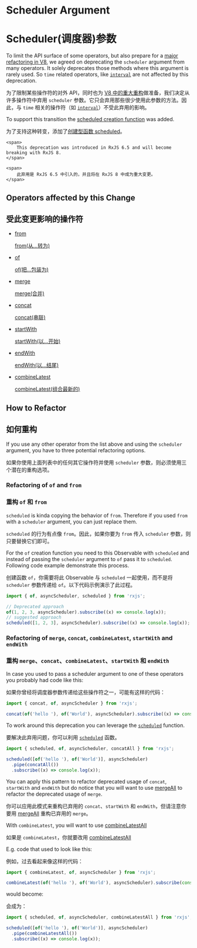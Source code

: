 # Scheduler Argument

# Scheduler(调度器)参数

To limit the API surface of some operators, but also prepare for a [major refactoring in V8](https://github.com/ReactiveX/rxjs/pull/4583), we agreed on deprecating the `scheduler` argument from many operators. It solely deprecates those methods where this argument is rarely used. So `time` related operators, like [`interval`](https://rxjs.dev/api/index/function/interval) are not affected by this deprecation.

为了限制某些操作符的对外 API，同时也为 [V8 中的重大重构](https://github.com/ReactiveX/rxjs/pull/4583)做准备，我们决定从许多操作符中弃用 `scheduler` 参数。它只会弃用那些很少使用此参数的方法。因此，与 `time` 相关的操作符（如 [`interval`](https://rxjs.dev/api/index/function/interval)）不受此弃用的影响。

To support this transition the [scheduled creation function](/api/index/function/scheduled) was added.

为了支持这种转变，添加了[创建型函数 scheduled](/api/index/function/scheduled)。

<div class="alert is-important">

    <span>
        This deprecation was introduced in RxJS 6.5 and will become breaking with RxJS 8.
    </span>

    <span>
        此弃用是 RxJS 6.5 中引入的，并且将在 RxJS 8 中成为重大变更。
    </span>

</div>

## Operators affected by this Change

## 受此变更影响的操作符

- [from](/api/index/function/from)

  [from(从...转为)](/api/index/function/from)

- [of](/api/index/function/of)

  [of(把...包装为)](/api/index/function/of)

- [merge](/api/index/function/merge)

  [merge(合并)](/api/index/function/merge)

- [concat](/api/index/function/concat)

  [concat(串联)](/api/index/function/concat)

- [startWith](/api/operators/startWith)

  [startWith(以...开始)](/api/operators/startWith)

- [endWith](/api/operators/endWith)

  [endWith(以...结尾)](/api/operators/endWith)

- [combineLatest](/api/index/function/combineLatest)

  [combineLatest(组合最新的)](/api/index/function/combineLatest)

## How to Refactor

## 如何重构

If you use any other operator from the list above and using the `scheduler` argument, you have to three potential refactoring options.

如果你使用上面列表中的任何其它操作符并使用 `scheduler` 参数，则必须使用三个潜在的重构选项。

### Refactoring of `of` and `from`

### 重构 `of` 和 `from`

`scheduled` is kinda copying the behavior of `from`. Therefore if you used `from` with a `scheduler` argument, you can just replace them.

`scheduled` 的行为有点像 `from`。因此，如果你要为 `from` 传入 `scheduler` 参数，则只要替换它们即可。

For the `of` creation function you need to this Observable with `scheduled` and instead of passing the `scheduler` argument to `of` pass it to `scheduled`. Following code example demonstrate this process.

创建函数 `of`，你需要将此 Observable 与 `scheduled` 一起使用，而不是将 `scheduler` 参数传递给 `of`。以下代码示例演示了此过程。

```ts
import { of, asyncScheduler, scheduled } from 'rxjs';

// Deprecated approach
of(1, 2, 3, asyncScheduler).subscribe((x) => console.log(x));
// suggested approach
scheduled([1, 2, 3], asyncScheduler).subscribe((x) => console.log(x));
```

### Refactoring of `merge`, `concat`, `combineLatest`, `startWith` and `endWith`

### 重构 `merge`、`concat`、`combineLatest`、`startWith` 和 `endWith`

In case you used to pass a scheduler argument to one of these operators you probably had code like this:

如果你曾经将调度器参数传递给这些操作符之一，可能有这样的代码：

```ts
import { concat, of, asyncScheduler } from 'rxjs';

concat(of('hello '), of('World'), asyncScheduler).subscribe((x) => console.log(x));
```

To work around this deprecation you can leverage the [`scheduled`](/api/index/function/scheduled) function.

要解决此弃用问题，你可以利用 [`scheduled`](/api/index/function/scheduled) 函数。

```ts
import { scheduled, of, asyncScheduler, concatAll } from 'rxjs';

scheduled([of('hello '), of('World')], asyncScheduler)
  .pipe(concatAll())
  .subscribe((x) => console.log(x));
```

You can apply this pattern to refactor deprecated usage of `concat`, `startWith` and `endWith` but do notice that you will want to use [mergeAll](/api/operators/mergeAll) to refactor the deprecated usage of `merge`.

你可以应用此模式来重构已弃用的 `concat`、`startWith` 和 `endWith`，但请注意你要用 [mergeAll](/api/operators/mergeAll) 重构已弃用的 `merge`。

With `combineLatest`, you will want to use [combineLatestAll](/api/operators/combineLatestAll)

如果是 `combineLatest`，你就要改用 [combineLatestAll](/api/operators/combineLatestAll)

E.g. code that used to look like this:

例如，过去看起来像这样的代码：

```ts
import { combineLatest, of, asyncScheduler } from 'rxjs';

combineLatest(of('hello '), of('World'), asyncScheduler).subscribe(console.log);
```

would become:

会成为：

```ts
import { scheduled, of, asyncScheduler, combineLatestAll } from 'rxjs';

scheduled([of('hello '), of('World')], asyncScheduler)
  .pipe(combineLatestAll())
  .subscribe((x) => console.log(x));
```